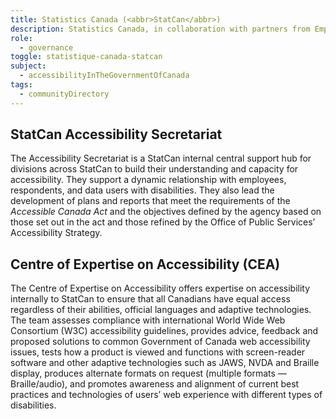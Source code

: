 ```yaml
---
title: Statistics Canada (<abbr>StatCan</abbr>)
description: Statistics Canada, in collaboration with partners from Employment and Social Development Canada, will continue to develop and release products to better understand the accessibility experiences of Canadians. The <a href="https://www.statcan.gc.ca/en/topics-start/accessibility">Accessibility Data Hub</a> provides a centralized location of topics related to accessibility and disability through data tables, articles, infographics and interactive data visualization tools.
role:
  - governance
toggle: statistique-canada-statcan
subject:
  - accessibilityInTheGovernmentOfCanada
tags:
  - communityDirectory
---
```


<div class="row wb-eqht gc-srvinfo">
<div class="col-md-6">
<h2 class="h3">StatCan Accessibility Secretariat</h2>

The Accessibility Secretariat is a StatCan internal central support hub for divisions across StatCan to build their understanding and capacity for accessibility. They support a dynamic relationship with employees, respondents, and data users with disabilities. They also lead the development of plans and reports that meet the requirements of the _Accessible Canada Act_ and the objectives defined by the agency based on those set out in the act and those refined by the Office of Public Services’ Accessibility Strategy.

</div>
<div class="col-md-6">
<h2 class="h3">Centre of Expertise on Accessibility (<abbr>CEA</abbr>)</h2>

The Centre of Expertise on Accessibility offers expertise on accessibility internally to StatCan to ensure that all Canadians have equal access regardless of their abilities, official languages and adaptive technologies. The team assesses compliance with international World Wide Web Consortium (<abbr>W3C</abbr>) accessibility guidelines, provides advice, feedback and proposed solutions to common Government of Canada web accessibility issues, tests how a product is viewed and functions with screen-reader software and other adaptive technologies such as JAWS, NVDA and Braille display, produces alternate formats on request (multiple formats — Braille/audio), and promotes awareness and alignment of current best practices and technologies of users’ web experience with different types of disabilities.

</div>
</div>
